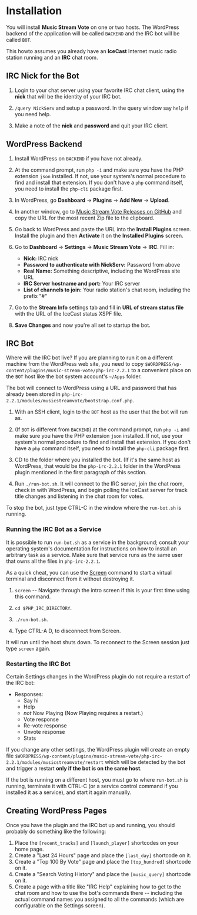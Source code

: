 # Installation #

You will install **Music Stream Vote** on one or two hosts. The WordPress backend of the application will be called ``BACKEND`` and the IRC bot will be called ``BOT``.

This howto assumes you already have an **IceCast** Internet music radio station running and an **IRC** chat room.

## IRC Nick for the Bot ##

1. Login to your chat server using your favorite IRC chat client, using the **nick** that will be the identity of your IRC bot.

2. ``/query NickServ`` and setup a password. In the query window say ``help`` if you need help.

3. Make a note of the **nick** and **password** and quit your IRC client.

## WordPress Backend ##

1. Install WordPress on ``BACKEND`` if you have not already.

2. At the command prompt, run ``php -i`` and make sure you have the PHP extension ``json`` installed. If not, use your system's normal procedure to find and install that extension. If you don't have a ``php`` command itself, you need to install the ``php-cli`` package first.

3. In WordPress, go **Dashboard** → **Plugins** → **Add New** → **Upload**.

4. In another window, go to [Music Stream Vote Releases on GitHub](https://github.com/bkidwell/music-stream-vote/releases) and copy the URL for the most recent Zip file to the clipboard.

5. Go back to WordPress and paste the URL into the **Install Plugins** screen. Install the plugin and then **Activate** it on the **Installed Plugins** screen.

6. Go to **Dashboard** → **Settings** → **Music Stream Vote** → **IRC**. Fill in:
   * **Nick:** IRC nick
   * **Password to authenticate with NickServ:** Password from above
   * **Real Name:** Something descriptive, including the WordPress site URL
   * **IRC Server hostname and port:** Your IRC server
   * **List of channels to join:** Your radio station's chat room, including the prefix "#"

7. Go to the **Stream Info** settings tab and fill in **URL of stream status file** with the URL of the IceCast status XSPF file.

8. **Save Changes** and now you're all set to startup the bot.

## IRC Bot ##

Where will the IRC bot live? If you are planning to run it on a different machine from the WordPress web site, you need to copy ``$WORDPRESS/wp-content/plugins/music-stream-vote/php-irc-2.2.1`` to a convenient place on the ``BOT`` host like the bot system account's ``~/Apps`` folder.

The bot will connect to WordPress using a URL and password that has already been stored in ``php-irc-2.2.1/modules/musicstreamvote/bootstrap.conf.php``.

1. With an SSH client, login to the ``BOT`` host as the user that the bot will run as.

2. (If ``BOT`` is different from ``BACKEND``) at the command prompt, run ``php -i`` and make sure you have the PHP extension ``json`` installed. If not, use your system's normal procedure to find and install that extension. If you don't have a ``php`` command itself, you need to install the ``php-cli`` package first.

3. CD to the folder where you installed the bot. (If it's the same host as WordPress, that would be the ``php-irc-2.2.1`` folder in the WordPress plugin mentioned in the first paragraph of this section.

4. Run ``./run-bot.sh``. It will connect to the IRC server, join the chat room, check in with WordPress, and begin polling the IceCast server for track title changes and listening in the chat room for votes.

To stop the bot, just type CTRL-C in the window where the ``run-bot.sh`` is running.

### Running the IRC Bot as a Service ###

It is possible to run ``run-bot.sh`` as a service in the background; consult your operating system's documentation for instructions on how to install an arbitrary task as a service. Make sure that service runs as the same user that owns all the files in ``php-irc-2.2.1``.

As a quick cheat, you can use the [Screen](http://en.wikipedia.org/wiki/GNU_Screen) command to start a virtual terminal and disconnect from it without destroying it.

1. ``screen`` -- Navigate through the intro screen if this is your first time using this command.

2. ``cd $PHP_IRC_DIRECTORY``.

3. ``./run-bot.sh``.

4. Type CTRL-A D, to disconnect from Screen.

It will run until the host shuts down. To reconnect to the Screen session just type ``screen`` again.

### Restarting the IRC Bot ###

Certain Settings changes in the WordPress plugin do not require a restart of the IRC bot:

* Responses:
    * Say hi
    * Help
    * *not* Now Playing (Now Playing requires a restart.)
    * Vote response
    * Re-vote response
    * Unvote response
    * Stats

If you change any other settings, the WordPress plugin will create an empty file ``$WORDPRESS/wp-content/plugins/music-stream-vote/php-irc-2.2.1/modules/musicstreamvote/restart`` which will be detected by the bot and trigger a restart **only if the bot is on the same host**.

If the bot is running on a different host, you must go to where ``run-bot.sh`` is running, terminate it with CTRL-C (or a service control command if you installed it as a service), and start it again manually.

## Creating WordPress Pages ##

Once you have the plugin and the IRC bot up and running, you should probably do something like the following:

1. Place the ``[recent_tracks]`` and ``[launch_player]`` shortcodes on your home page.
2. Create a "Last 24 Hours" page and place the ``[last_day]`` shortcode on it.
3. Create a "Top 100 By Vote" page and place the ``[top_hundred]`` shortcode on it.
4. Create a "Search Voting History" and place the ``[music_query]`` shortcode on it.
5. Create a page with a title like "IRC Help" explaining how to get to the chat room and how to use the bot's commands there -- including the actual command names you assigned to all the commands (which are configurable on the Settings screen).
